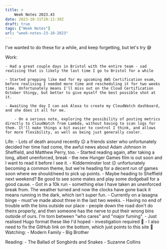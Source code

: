 ```yaml
---
title: >
    Week Notes 2023.43
date: 2023-10-31T20:12:30Z
draft: true
tags: ["Week Notes"]
url: "week-notes-23-10-2023"
---
```


I've wanted to do these for a while, and keep forgetting, but let's try 😅

Work:

    - Had a great couple days in Bristol with the entire team - sad realising that is likely the last time I go to Bristol for a while

    - Started prepping like mad for my upcoming AWS Certification exam, before realising I needed more time and rescheduling it for two weeks time. Unfortunately means I'll miss out on the Cloud Certification October thingy, but better to give myself the best possible shot at it.

    - Awaiting the day I can ask Alexa to create my CloudWatch dashboard, and she does it all for me.
    
        - On a serious note, exploring the possibility of posting metrics directly to CloudWatch from Lambda, without having to scan logs for them. It'll make things a bit easier to control I think, and allows for more flexibility, as well as being just generally cooler.

Life:
    - Lots of death around recently ☹️ a friends sister who unfortunately decided her time had come, the awful news about Adam Johnson in Sheffield, and Matthew Perry, too.
    - Started reading again, after taking a long, albeit unenforced, break - the new Hunger Games film is out soon and I want to read it before I see it.
    - Kidderminster lost ☹️ unfortunately becoming a common theme, but we're heading for a decent run of games soon where we should/need to pick up points.
    - Maybe heading to Sheffield next weekend? Be good to see some mates and play some dodgeball for a good cause.
    - Got in a 10k run - something else I have taken an unenforced break from. The weather turned and now the clocks have gone back it means running in the dark, which isn't super fun.
    - Currently on a lasagna binge - must've made about three in the last two weeks.
    - Having no end of trouble with the bins outside our place - people down the road don't do theirs properly, and then someone has the nerve to put their wrong bins outside of ours. I'm torn between "who cares" and "major fuming".
    - Just realised Hugo format these like I'd hoped - investigation required 😬
        - I also need to fix the GitHub link on the bottom, which just points to this site 🫠
Watching:
    - Modern Family
    - Big Brother

Reading:
    - The Ballad of Songbirds and Snakes - Suzanne Collins

